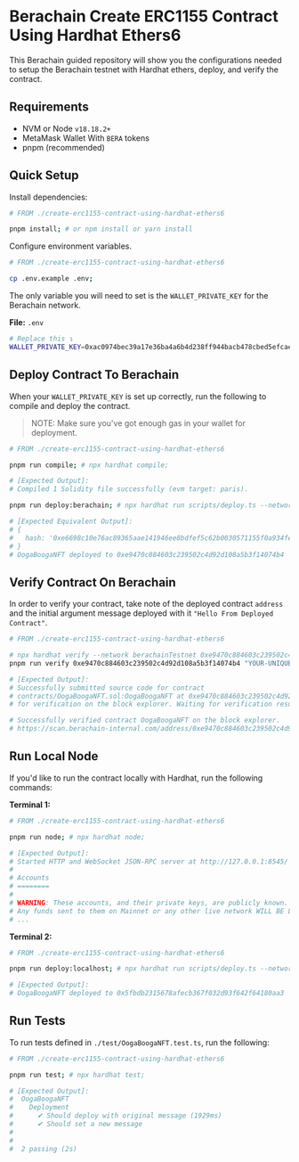 # Berachain Create ERC1155 Contract Using Hardhat Ethers6

This Berachain guided repository will show you the configurations needed to setup the Berachain testnet with Hardhat ethers, deploy, and verify the contract.

## Requirements

- NVM or Node `v18.18.2+`
- MetaMask Wallet With `BERA` tokens
- pnpm (recommended)

## Quick Setup

Install dependencies:

```bash
# FROM ./create-erc1155-contract-using-hardhat-ethers6

pnpm install; # or npm install or yarn install
```

Configure environment variables.

```bash
# FROM ./create-erc1155-contract-using-hardhat-ethers6

cp .env.example .env;
```

The only variable you will need to set is the `WALLET_PRIVATE_KEY` for the Berachain network.

**File:** `.env`

```bash
# Replace this ↴
WALLET_PRIVATE_KEY=0xac0974bec39a17e36ba4a6b4d238ff944bacb478cbed5efcae784d7bf4f2ff80
```

## Deploy Contract To Berachain

When your `WALLET_PRIVATE_KEY` is set up correctly, run the following to compile and deploy the contract.

> NOTE: Make sure you've got enough gas in your wallet for deployment.

```bash
# FROM ./create-erc1155-contract-using-hardhat-ethers6

pnpm run compile; # npx hardhat compile;

# [Expected Output]:
# Compiled 1 Solidity file successfully (evm target: paris).

pnpm run deploy:berachain; # npx hardhat run scripts/deploy.ts --network berachainTestnet;

# [Expected Equivalent Output]:
# {
#   hash: '0xe6698c10e76ac89365aae141946ee8bdfef5c62b0030571155f0a934fecafd7f'
# }
# OogaBoogaNFT deployed to 0xe9470c884603c239502c4d92d108a5b3f14074b4
```

## Verify Contract On Berachain

In order to verify your contract, take note of the deployed contract `address` and the initial argument message deployed with it `"Hello From Deployed Contract"`.

```bash
# FROM ./create-erc1155-contract-using-hardhat-ethers6

# npx hardhat verify --network berachainTestnet 0xe9470c884603c239502c4d92d108a5b3f14074b4 "https://example.com" "0x012456..";
pnpm run verify 0xe9470c884603c239502c4d92d108a5b3f14074b4 "YOUR-UNIQUE-BASE-URL-FOR-HOLDING-JSON-FILES-WITH-SLASH-AT-THE-END" "0xYOUR_WALLET_ADDRESS";

# [Expected Output]:
# Successfully submitted source code for contract
# contracts/OogaBoogaNFT.sol:OogaBoogaNFT at 0xe9470c884603c239502c4d92d108a5b3f14074b4
# for verification on the block explorer. Waiting for verification result...

# Successfully verified contract OogaBoogaNFT on the block explorer.
# https://scan.berachain-internal.com/address/0xe9470c884603c239502c4d92d108a5b3f14074b4#code
```

## Run Local Node

If you'd like to run the contract locally with Hardhat, run the following commands:

**Terminal 1:**

```bash
# FROM ./create-erc1155-contract-using-hardhat-ethers6

pnpm run node; # npx hardhat node;

# [Expected Output]:
# Started HTTP and WebSocket JSON-RPC server at http://127.0.0.1:8545/
#
# Accounts
# ========
#
# WARNING: These accounts, and their private keys, are publicly known.
# Any funds sent to them on Mainnet or any other live network WILL BE LOST.
# ...
```

**Terminal 2:**

```bash
# FROM ./create-erc1155-contract-using-hardhat-ethers6

pnpm run deploy:localhost; # npx hardhat run scripts/deploy.ts --network localhost;

# [Expected Output]:
# OogaBoogaNFT deployed to 0x5fbdb2315678afecb367f032d93f642f64180aa3
```

## Run Tests

To run tests defined in `./test/OogaBoogaNFT.test.ts`, run the following:

```bash
# FROM ./create-erc1155-contract-using-hardhat-ethers6

pnpm run test; # npx hardhat test;

# [Expected Output]:
#  OogaBoogaNFT
#    Deployment
#      ✔ Should deploy with original message (1929ms)
#      ✔ Should set a new message
#
#
#  2 passing (2s)
```

